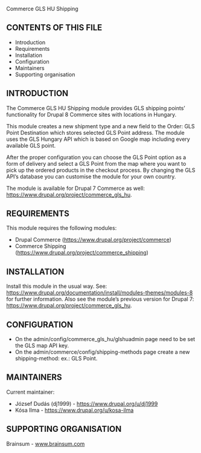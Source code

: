 Commerce GLS HU Shipping


CONTENTS OF THIS FILE
---------------------

 * Introduction
 * Requirements
 * Installation
 * Configuration
 * Maintainers
 * Supporting organisation


INTRODUCTION
------------

The Commerce GLS HU Shipping module provides GLS shipping points’ functionality
for Drupal 8 Commerce sites with locations in Hungary.

This module creates a new shipment type and a new field to the Order: GLS Point
Destination which stores selected GLS Point address.
The module uses the GLS Hungary API which is based on Google map including every available GLS
point.

After the proper configuration you can choose the GLS Point option as a form
of delivery and select a GLS Point from the map where you want to pick up the
ordered products in the checkout process.
By changing the GLS API’s database you can customise the module for your own
country.

The module is available for Drupal 7 Commerce as well:
https://www.drupal.org/project/commerce_gls_hu.

REQUIREMENTS
------------

This module requires the following modules:

 * Drupal Commerce (https://www.drupal.org/project/commerce)
 * Commerce Shipping (https://www.drupal.org/project/commerce_shipping)


INSTALLATION
------------

Install this module in the usual way.
See: https://www.drupal.org/documentation/install/modules-themes/modules-8 for
further information.
Also see the module’s previous version for Drupal 7:
https://www.drupal.org/project/commerce_gls_hu.

CONFIGURATION
-------------

- On the admin/config/commerce_gls_hu/glshuadmin page need to be set the GLS map
API key.
- On the admin/commerce/config/shipping-methods page create a new
shipping-method: ex.: GLS Point.


MAINTAINERS
-----------

Current maintainer:
 * József Dudás (dj1999) - https://www.drupal.org/u/dj1999
 * Kósa Ilma - https://www.drupal.org/u/kosa-ilma


SUPPORTING ORGANISATION
-----------------------

Brainsum - www.brainsum.com
